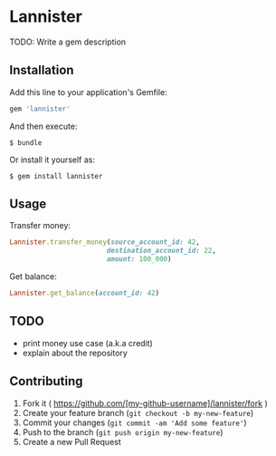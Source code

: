 # Lannister

TODO: Write a gem description

## Installation

Add this line to your application's Gemfile:

```ruby
gem 'lannister'
```

And then execute:

    $ bundle

Or install it yourself as:

    $ gem install lannister

## Usage

Transfer money:

```ruby
Lannister.transfer_money(source_account_id: 42,
                        destination_account_id: 22,
                        amount: 100_000)
```

Get balance:

```ruby
Lannister.get_balance(account_id: 42)
```

## TODO

* print money use case (a.k.a credit)
* explain about the repository

## Contributing

1. Fork it ( https://github.com/[my-github-username]/lannister/fork )
2. Create your feature branch (`git checkout -b my-new-feature`)
3. Commit your changes (`git commit -am 'Add some feature'`)
4. Push to the branch (`git push origin my-new-feature`)
5. Create a new Pull Request

